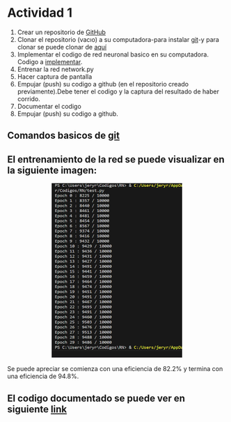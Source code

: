 # Actividad 1 

1. Crear un repositorio de [GitHub](https://docs.github.com/es/get-started/quickstart/create-a-repo)
2. Clonar el repositorio (vacıo) a su computadora-para instalar [git](https://git-scm.com/downloads)-y para clonar se puede clonar de [aquí](https://docs.github.com/es/repositories/creating-and-managing-repositories/cloning-a-repository) 
3. Implementar el codigo de red neuronal basico en su computadora.  Codigo a [implementar](https://github.com/MichalDanielDobrzanski/DeepLearningPython).
4.  Entrenar la red network.py
5.  Hacer captura de pantalla
6.  Empujar (push) su codigo a github (en el repositorio creado previamente).Debe tener el codigo y la captura del resultado de haber corrido.
7.  Documentar el codigo
8.  Empujar (push) su codigo a github.

Comandos basicos de [git](https://www.freecodecamp.org/espanol/news/10-comandos-de-git-que-todo-desarrollador-deberia-saber/)
---
## El entrenamiento de la red se puede visualizar en la siguiente imagen:

<p align="center">
  <img src="Evidencia_de_Entrenamiento.png" width="300" height="400" />
</p>
Se puede apreciar se comienza con una eficiencia de 82.2% y termina con una eficiencia de 94.8%.

## El codigo documentado se puede ver en siguiente [link](https://github.com/Jeremy-22/RN/blob/main/Git_y_documentaci%C3%B3n_de_RNA/RNAPY.py)